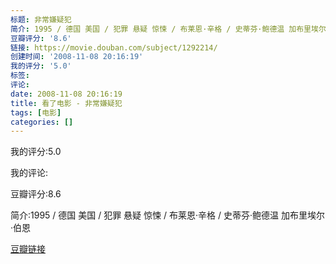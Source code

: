 ```yaml
---
标题: 非常嫌疑犯
简介: 1995 / 德国 美国 / 犯罪 悬疑 惊悚 / 布莱恩·辛格 / 史蒂芬·鲍德温 加布里埃尔·伯恩
豆瓣评分: '8.6'
链接: https://movie.douban.com/subject/1292214/
创建时间: '2008-11-08 20:16:19'
我的评分: '5.0'
标签:
评论:
date: 2008-11-08 20:16:19
title: 看了电影 - 非常嫌疑犯
tags: [电影]
categories: []
---
```


我的评分:5.0

我的评论:

豆瓣评分:8.6

简介:1995 / 德国 美国 / 犯罪 悬疑 惊悚 / 布莱恩·辛格 / 史蒂芬·鲍德温 加布里埃尔·伯恩

[豆瓣链接](https://movie.douban.com/subject/1292214/)

